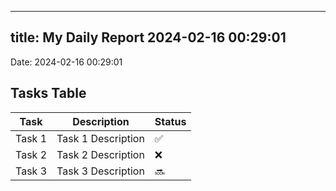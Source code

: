 
---
title: My Daily Report 2024-02-16 00:29:01
---

Date: 2024-02-16 00:29:01

## Tasks Table

| Task | Description | Status |
|------|-------------|--------|
| Task 1 | Task 1 Description | ✅ |
| Task 2 | Task 2 Description | ❌ |
| Task 3 | Task 3 Description | 🔜 |
